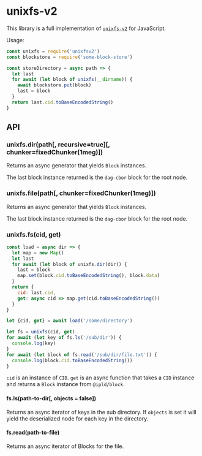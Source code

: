 # unixfs-v2 

This library is a full implementation of [`unixfs-v2`](https://github.com/ipfs/unixfs-v2) for JavaScript.

Usage:

```javascript
const unixfs = require('unixfsv2')
const blockstore = require('some-block-store')

const storeDirectory = async path => {
  let last
  for await (let block of unixfs(__dirname)) {
    await blockstore.put(block)
    last = block
  }
  return last.cid.toBaseEncodedString()
}
```

## API

### unixfs.dir(path[, recursive=true][, chunker=fixedChunker(1meg)])

Returns an async generator that yields `Block` instances.

The last block instance returned is the `dag-cbor` block for
the root node.

### unixfs.file(path[, chunker=fixedChunker(1meg)])

Returns an async generator that yields `Block` instances.

The last block instance returned is the `dag-cbor` block for
the root node.

### unixfs.fs(cid, get)

```javascript
const load = async dir => {
  let map = new Map()
  let last
  for await (let block of unixfs.dir(dir)) {
    last = block
    map.set(block.cid.toBaseEncodedString(), block.data)
  }
  return {
    cid: last.cid,
    get: async cid => map.get(cid.toBaseEncodedString())
  }
}

let {cid, get} = await load('/some/directory')

let fs = unixfs(cid, get)
for await (let key of fs.ls('/sub/dir')) {
  console.log(key)
}
for await (let block of fs.read('/sub/dir/file.txt')) {
  console.log(block.cid.toBaseEncodedString())
}
```

`cid` is an instance of `CID`. `get` is an async function that takes
a `CID` instance and returns a `Block` instance from `@ipld/block`.

#### fs.ls(path-to-dir[, objects = false])

Returns an async iterator of keys in the sub directory. If `objects` is set it
will yield the deserialized node for each key in the directory.

#### fs.read(path-to-file)

Returns an async iterator of Blocks for the file.
